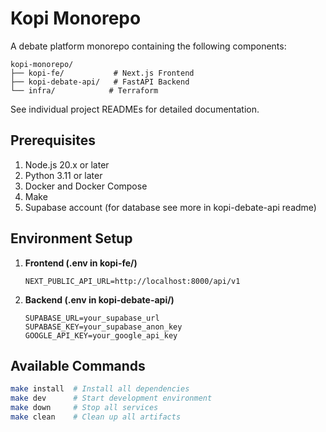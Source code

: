 # Kopi Monorepo

A debate platform monorepo containing the following components:

```
kopi-monorepo/
├── kopi-fe/           # Next.js Frontend 
├── kopi-debate-api/   # FastAPI Backend 
└── infra/            # Terraform 
```

See individual project READMEs for detailed documentation.

## Prerequisites
1. Node.js 20.x or later
2. Python 3.11 or later
3. Docker and Docker Compose
4. Make
5. Supabase account (for database see more in kopi-debate-api readme)

## Environment Setup

1. **Frontend (.env in kopi-fe/)**
   ```
   NEXT_PUBLIC_API_URL=http://localhost:8000/api/v1
   ```

2. **Backend (.env in kopi-debate-api/)**
   ```
   SUPABASE_URL=your_supabase_url
   SUPABASE_KEY=your_supabase_anon_key
   GOOGLE_API_KEY=your_google_api_key
   ```

## Available Commands

```bash
make install  # Install all dependencies
make dev      # Start development environment
make down     # Stop all services
make clean    # Clean up all artifacts
```
